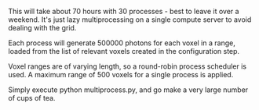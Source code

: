 This will take about 70 hours with 30 processes - best to leave it over a weekend. It's just lazy multiprocessing on a single compute server to avoid dealing with the grid.

Each process will generate 500000 photons for each voxel in a range, loaded from the list of relevant voxels created in the configuration step.

Voxel ranges are of varying length, so a round-robin process scheduler is used. A maximum range of 500 voxels for a single process is applied.

Simply execute python multiprocess.py, and go make a very large number of cups of tea.

